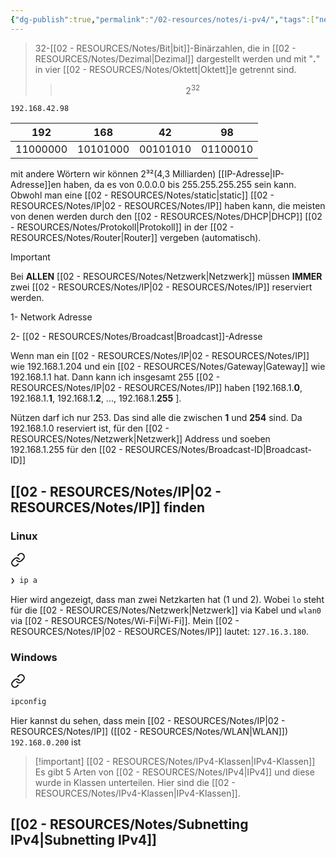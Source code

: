 ```yaml
---
{"dg-publish":true,"permalink":"/02-resources/notes/i-pv4/","tags":["netzwerk/ip/ipv4"],"updated":"2024-10-17T20:37:28.000+02:00"}
---
```


> 32-[[02 - RESOURCES/Notes/Bit\|bit]]-Binärzahlen, die in [[02 - RESOURCES/Notes/Dezimal\|Dezimal]] dargestellt werden und mit "**.**"  in vier [[02 - RESOURCES/Notes/Oktett\|Oktett]]e getrennt sind.  
>>$$2^{32}$$



	192.168.42.98

|   192    |   168    |    42    |    98    |
| :------: | :------: | :------: | :------: |
| 11000000 | 10101000 | 00101010 | 01100010 |

mit andere Wörtern wir können 2³²(4,3 Milliarden) [[IP-Adresse\|IP-Adresse]]en haben, da  es von 0.0.0.0 bis 255.255.255.255 sein kann.
Obwohl man eine [[02 - RESOURCES/Notes/static\|static]] [[02 - RESOURCES/Notes/IP\|02 - RESOURCES/Notes/IP]]  haben kann, die meisten von denen werden durch den  [[02 - RESOURCES/Notes/DHCP\|DHCP]] [[02 - RESOURCES/Notes/Protokoll\|Protokoll]] in der [[02 - RESOURCES/Notes/Router\|Router]] vergeben (automatisch).

>[!important] 
>Bei **ALLEN** [[02 - RESOURCES/Notes/Netzwerk\|Netzwerk]] müssen **IMMER** zwei [[02 - RESOURCES/Notes/IP\|02 - RESOURCES/Notes/IP]] reserviert werden.
>
>1- Network Adresse
>
>2- [[02 - RESOURCES/Notes/Broadcast\|Broadcast]]-Adresse

Wenn man ein [[02 - RESOURCES/Notes/IP\|02 - RESOURCES/Notes/IP]] wie 192.168.1.204 und ein [[02 - RESOURCES/Notes/Gateway\|Gateway]] wie 192.168.1.1 hat. Dann kann ich insgesamt 255 [[02 - RESOURCES/Notes/IP\|02 - RESOURCES/Notes/IP]] haben [192.168.1.**0**, 192.168.1.**1**, 192.168.1.**2**, ..., 192.168.1.**255** ]. 

Nützen darf ich nur 253. Das sind alle die zwischen **1** und  **254** sind. 
Da 192.168.1.0 reserviert ist, für den [[02 - RESOURCES/Notes/Netzwerk\|Netzwerk]] Address und soeben 192.168.1.255 für den [[02 - RESOURCES/Notes/Broadcast-ID\|Broadcast-ID]] 
## [[02 - RESOURCES/Notes/IP\|02 - RESOURCES/Notes/IP]] finden
### Linux

<div class="transclusion internal-embed is-loaded"><a class="markdown-embed-link" href="/02-resources/notes/ip/#d26d3a" aria-label="Open link"><svg xmlns="http://www.w3.org/2000/svg" width="24" height="24" viewBox="0 0 24 24" fill="none" stroke="currentColor" stroke-width="2" stroke-linecap="round" stroke-linejoin="round" class="svg-icon lucide-link"><path d="M10 13a5 5 0 0 0 7.54.54l3-3a5 5 0 0 0-7.07-7.07l-1.72 1.71"></path><path d="M14 11a5 5 0 0 0-7.54-.54l-3 3a5 5 0 0 0 7.07 7.07l1.71-1.71"></path></svg></a><div class="markdown-embed">



```bash
❯ ip a
```

</div></div>


Hier wird angezeigt, dass man zwei Netzkarten hat (1 und 2). Wobei `lo` steht für die [[02 - RESOURCES/Notes/Netzwerk\|Netzwerk]] via Kabel und `wlan0` via [[02 - RESOURCES/Notes/Wi-Fi\|Wi-Fi]]. 
Mein [[02 - RESOURCES/Notes/IP\|02 - RESOURCES/Notes/IP]] lautet: `127.16.3.180`.

### Windows

<div class="transclusion internal-embed is-loaded"><a class="markdown-embed-link" href="/02-resources/notes/ip/#0f192b" aria-label="Open link"><svg xmlns="http://www.w3.org/2000/svg" width="24" height="24" viewBox="0 0 24 24" fill="none" stroke="currentColor" stroke-width="2" stroke-linecap="round" stroke-linejoin="round" class="svg-icon lucide-link"><path d="M10 13a5 5 0 0 0 7.54.54l3-3a5 5 0 0 0-7.07-7.07l-1.72 1.71"></path><path d="M14 11a5 5 0 0 0-7.54-.54l-3 3a5 5 0 0 0 7.07 7.07l1.71-1.71"></path></svg></a><div class="markdown-embed">



```bash
ipconfig
```

</div></div>

Hier kannst du sehen, dass mein [[02 - RESOURCES/Notes/IP\|02 - RESOURCES/Notes/IP]] ([[02 - RESOURCES/Notes/WLAN\|WLAN]]) `192.168.0.200` ist

>[!important] [[02 - RESOURCES/Notes/IPv4-Klassen\|IPv4-Klassen]]
>Es gibt 5 Arten von [[02 - RESOURCES/Notes/IPv4\|IPv4]] und diese wurde in Klassen unterteilen.
>Hier sind die [[02 - RESOURCES/Notes/IPv4-Klassen\|IPv4-Klassen]].

## [[02 - RESOURCES/Notes/Subnetting IPv4\|Subnetting IPv4]]
